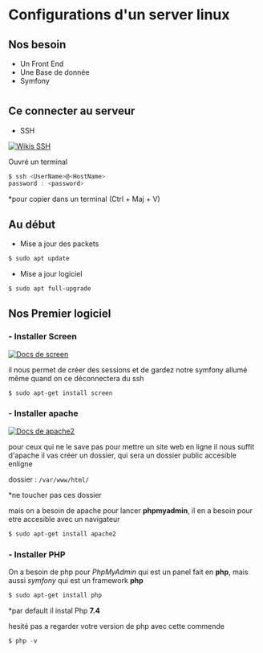 # Configurations d'un server linux

## Nos besoin

- Un Front End 
- Une Base de donnée
- Symfony

#


## Ce connecter au serveur

- SSH

[![Wikis SSH](https://img.shields.io/badge/Wikis-SSH-3960ef)](https://fr.wikipedia.org/wiki/Secure_Shell)

Ouvré un terminal

```powershell
$ ssh <UserName>@<HostName>
password : <password>
```

*pour copier dans un terminal (Ctrl + Maj + V)

## Au début

- Mise a jour des packets

```powershell
$ sudo apt update
```

- Mise a jour logiciel

```powershell
$ sudo apt full-upgrade 
```

## Nos Premier logiciel

### - Installer Screen 

[![Docs de screen](https://img.shields.io/badge/Docs-Screen-3960ef)](https://doc.ubuntu-fr.org/screen/)


il nous permet de créer des sessions et de gardez notre symfony allumé même quand on ce déconnectera du ssh

```powershell
$ sudo apt-get install screen
```

### - Installer apache

[![Docs de apache2](https://img.shields.io/badge/Docs-Apache2-3960ef)](https://doc.ubuntu-fr.org/apache2/)

pour ceux qui ne le save pas pour mettre un site web en ligne il nous suffit d'apache il vas créer un dossier, qui sera un dossier public accesible enligne

dossier : ``/var/www/html/``

*ne toucher pas ces dossier

mais on a besoin de apache pour lancer **phpmyadmin**, il en a besoin pour etre accesible avec un navigateur

```powershell
$ sudo apt-get install apache2
```

### - Installer PHP

On a besoin de php pour *PhpMyAdmin* qui est un panel fait en **php**, mais aussi *symfony* qui est un framework **php**

```powershell
$ sudo apt-get install php
```

*par default il instal Php **7.4**

hesité pas a regarder votre version de php avec cette commende

```powershell
$ php -v
```

